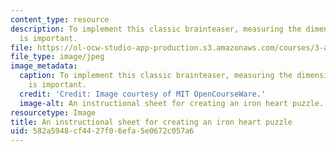 ```yaml
---
content_type: resource
description: To implement this classic brainteaser, measuring the dimensions accurately
  is important.
file: https://ol-ocw-studio-app-production.s3.amazonaws.com/courses/3-a04-modern-blacksmithing-and-physical-metallurgy-fall-2008/582a5948cf4427f06efa5e0672c057a6_115.jpg
file_type: image/jpeg
image_metadata:
  caption: To implement this classic brainteaser, measuring the dimensions accurately
    is important.
  credit: 'Credit: Image courtesy of MIT OpenCourseWare.'
  image-alt: An instructional sheet for creating an iron heart puzzle.
resourcetype: Image
title: An instructional sheet for creating an iron heart puzzle
uid: 582a5948-cf44-27f0-6efa-5e0672c057a6
---
```

